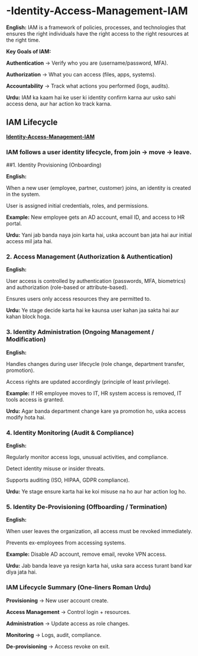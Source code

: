 # -Identity-Access-Management-IAM

**English:**
IAM is a framework of policies, processes, and technologies that ensures the right individuals have the right access to the right resources at the right time.

**Key Goals of IAM:**

**Authentication** → Verify who you are (username/password, MFA).

**Authorization** → What you can access (files, apps, systems).

**Accountability** → Track what actions you performed (logs, audits).

**Urdu:**
IAM ka kaam hai ke user ki identity confirm karna aur usko sahi access dena, aur har action ko track karna.

## IAM Lifecycle

**[Identity-Access-Management-IAM](https://www.business-analysis.com.au/wp-content/uploads/2020/03/Screen-Shot-2020-09-18-at-10.36.09-am.png)**

### IAM follows a user identity lifecycle, from join → move → leave.

##1. Identity Provisioning (Onboarding)

**English:**

When a new user (employee, partner, customer) joins, an identity is created in the system.

User is assigned initial credentials, roles, and permissions.

**Example:** New employee gets an AD account, email ID, and access to HR portal.

 **Urdu:**
Yani jab banda naya join karta hai, uska account ban jata hai aur initial access mil jata hai.

### 2. Access Management (Authorization & Authentication)

**English:**

User access is controlled by authentication (passwords, MFA, biometrics) and authorization (role-based or attribute-based).

Ensures users only access resources they are permitted to.

**Urdu:**
Ye stage decide karta hai ke kaunsa user kahan jaa sakta hai aur kahan block hoga.

### 3. Identity Administration (Ongoing Management / Modification)

**English:**

Handles changes during user lifecycle (role change, department transfer, promotion).

Access rights are updated accordingly (principle of least privilege).

**Example:** If HR employee moves to IT, HR system access is removed, IT tools access is granted.

**Urdu:**
Agar banda department change kare ya promotion ho, uska access modify hota hai.

### 4. Identity Monitoring (Audit & Compliance)

**English:**

Regularly monitor access logs, unusual activities, and compliance.

Detect identity misuse or insider threats.

Supports auditing (ISO, HIPAA, GDPR compliance).

**Urdu:**
Ye stage ensure karta hai ke koi misuse na ho aur har action log ho.

### 5. Identity De-Provisioning (Offboarding / Termination)

**English:**

When user leaves the organization, all access must be revoked immediately.

Prevents ex-employees from accessing systems.

**Example:** Disable AD account, remove email, revoke VPN access.

**Urdu:**
Jab banda leave ya resign karta hai, uska sara access turant band kar diya jata hai.

### IAM Lifecycle Summary (One-liners Roman Urdu)

**Provisioning** → New user account create.

**Access Management** → Control login + resources.

**Administration** → Update access as role changes.

**Monitoring** → Logs, audit, compliance.

**De-provisioning** → Access revoke on exit.
